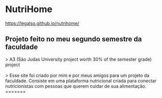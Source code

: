# NutriHome

https://legalso.github.io/nutrihome/

<h2>Projeto feito no meu segundo semestre da faculdade</h2>
> A3 (São Judas University project worth 30% of the semester grade) project <br>
<br>
> Esse site foi criado por mim e por meus amigos para um projeto da faculdade. Consiste em uma plataforma nutricional criada para conectar nutricionistas com pessoas que querem cuidar de sua alimentação.
=======
